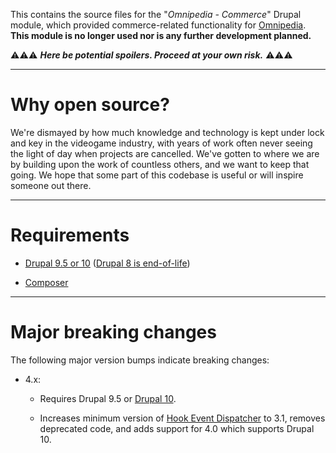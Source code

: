 This contains the source files for the "*Omnipedia - Commerce*" Drupal module,
which provided commerce-related functionality for
[Omnipedia](https://omnipedia.app/). 
**This module is no longer used nor is any further development planned.**

⚠️⚠️⚠️ ***Here be potential spoilers. Proceed at your own risk.*** ⚠️⚠️⚠️

----

# Why open source?

We're dismayed by how much knowledge and technology is kept under lock and key
in the videogame industry, with years of work often never seeing the light of
day when projects are cancelled. We've gotten to where we are by building upon
the work of countless others, and we want to keep that going. We hope that some
part of this codebase is useful or will inspire someone out there.

----

# Requirements

* [Drupal 9.5 or 10](https://www.drupal.org/download) ([Drupal 8 is end-of-life](https://www.drupal.org/psa-2021-11-30))

* [Composer](https://getcomposer.org/)

----

# Major breaking changes

The following major version bumps indicate breaking changes:

* 4.x:

  * Requires Drupal 9.5 or [Drupal 10](https://www.drupal.org/project/drupal/releases/10.0.0).

  * Increases minimum version of [Hook Event Dispatcher](https://www.drupal.org/project/hook_event_dispatcher) to 3.1, removes deprecated code, and adds support for 4.0 which supports Drupal 10.
